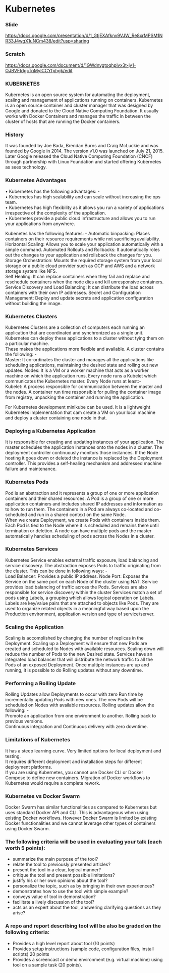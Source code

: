 ﻿# Kubernetes

### Slide

https://docs.google.com/presentation/d/1_GtjEXAfknv9VJW_Re8xrMPSM1NR33J4wgX1uNCm438/edit?usp=sharing

### Scratch

https://docs.google.com/document/d/1GWdnvgtoqhpivx3t-jv1-OJBVFtdgcTqMylCCYfphgk/edit

### KUBERNETES

Kubernetes is an open source system for automating the deployment, scaling and management of applications running on containers. 
Kubernetes is an open source container and cluster manager that was designed by Google and donated to the Cloud Native Computing Foundation.  It usually works with Docker Containers and manages the traffic in between the cluster of hosts that are running the Docker containers. 

### History 
It was founded by Joe Bada, Brendan Burns and Craig McLuckie and was founded by Google in 2014. 
The version v1.0 was launched on July 21, 2015. Later Google released the Cloud Native Computing Foundation (CNCF) through partnership with Linux Foundation and started offering Kubernetes as sees technology.  

### Kubernetes Advantages 
•	Kubernetes has the following advantages: -  
•	Kubernetes has high scalability and can scale without increasing the ops team.  
•	Kubernetes has high flexibility as it allows you run a variety of applications irrespective of the complexity of the application.  
•	Kubernetes provide a public cloud infrastructure and allows you to run your applications from anywhere. 

Kubenetes has the following features: - 
Automatic binpacking: Places containers on their resource requirements while not sacrificing availability.  
Horizontal Scaling: Allows you to scale your application automatically with a simple command. 
Automated Rollouts and Rollbacks: It automatically roles out the changes to your application and rollsback the changes for you.  
Storage Orchestration: Mounts the required storage system from your local storage or a public cloud provider such as GCP and AWS and a network storage system like NFS.  
Self Healing: It can replace containers when they fail and replace and reschedule containers when the node dies and kill unresponsive containers.  
Service Discovery and Load Balancing: It can distribute the load across containers with their own IP addresses. 
Secret and Configuration Management: Deploy and update secrets and application configuration without building the image.  

### Kubernetes Clusters
Kubernetes Clusters are a collection of computers each running an application that are coordinated and synchronized as a single unit. Kubernetes can deploy these applications to a cluster without tying them on a particular machine.  
These makes the applications more flexible and available. A cluster contains the following: -  
Master: It co-ordinates the cluster and manages all the applications like scheduling applications, maintaining the desired state and rolling out new updates. 
Nodes: It is a VM or a worker machine that acts as a worker machine on which the application runs. Every node runs a Kubelet which communicates the Kubernetes master. Every Node runs at least:-  
Kubelet: A process responsible for communication between the master and the nodes. 
A container run time responsible for pulling the container image from registry, unpacking the container and running the application.  

For Kubernetes development minikube can be used. It is a lightweight Kubernetes implementation that cam create a VM on your local machine and deploy a cluster containing one node in that. 

### Deploying a Kubernetes Application 
It is responsible for creating and updating instances of your application. The master schedules the application instances onto the nodes in a cluster. 
The deployment controller continuously monitors those instances. If the Node hosting it goes down or deleted the instance is replaced by the Deployment controller. This provides a self-healing mechanism and addressed machine failure and maintenance.  

### Kubernetes Pods
Pod is an abstraction and it represents a group of one or more application containers and their shared resources. A Pod is a group of one or more application containers and includes shared IP addresses and information as to how to run them. The containers in a Pod are always co-located and co-scheduled and run in a shared context on the same Node.  
When we create Deployment, we create Pods with containers inside them. Each Pod is tied to the Node where it is scheduled and remains there until termination or deletion. 
A node can have multiple pods and the master automatically handles scheduling of pods across the Nodes in a cluster. 

### Kubernetes Services
Kubernetes Service enables external traffic exposure, load balancing and service discovery. The abstraction exposes Pods to traffic originating from the cluster. This can be done in following ways: -  
Load Balancer: 	Provides a public IP address. 
Node Port: Exposes the Service on the same port on each Node of the cluster using NAT. 
Service provides load balancing of traffic across the Pods. Services are also responsible for service discovery within the cluster 
Services match a set of pods using Labels, a grouping which allows logical operation on Labels. Labels are key/value pairs that are attached to objects like Pods. They are used to organize related objects in a meaningful way based upon the Production environment, application version and type of service/server.  

### Scaling the Application
Scaling is accomplished by changing the number of replicas in the Deployment. Scaling up a Deployment will ensure that new Pods are created and scheduled to Nodes with available resources. Scaling down will reduce the number of Pods to the new Desired state. Services have an integrated load balancer that will distribute the network traffic to all the Pods of an exposed Deployment. Once multiple instances are up and running, it is possible to do Rolling updates without any downtime.  

### Performing a Rolling Update
Rolling Updates allow Deployments to occur with zero Run time by incrementally updating Pods with new ones. The new Pods will be scheduled on Nodes with available resources. Rolling updates allow the following: -  
Promote an application from one environment to another. 
Rolling back to previous versions.  
Continuous integration and Continuous delivery with zero downtime.  

### Limitations of Kubernetes
It has a steep learning curve. 
Very limited options for local deployment and testing.  
It requires different deployment and installation steps for different deployment platforms.  
If you are using Kubernetes, you cannot use Docker CLI or Docker Compose to define new containers. 
Migration of Docker workflows to Kubernetes would require a complete rework.  

### Kubernetes vs Docker Swarm
Docker Swarm has similar functionalities as compared to Kubernetes but uses standard Docker API and CLI. This is advantageous when using existing Docker workflows.  However Docker Swarm is limited by existing Docker functionalities and we cannot leverage other types of containers using Docker Swarm.  

### The following criteria will be used in evaluating your talk (each worth 5 points):

* summarize the main purpose of the tool?
* relate the tool to previously presented articles?
* present the tool in a clear, logical manner?
* critique the tool and present possible limitations?
* justify his or her own opinions about the tool?
* personalize the topic, such as by bringing in their own experiences?
* demonstrates how to use the tool with simple example?
* conveys value of tool in demonstration?
* facilitate a lively discussion of the tool?
* acts as an expert about the tool, answering clarifying questions as they arise?

### A repo and report describing tool will be also be graded on the following criteria:

* Provides a high level report about tool (10 points)
* Provides setup instructions (sample code, configuration files, install scripts) 20 points
* Provides a screencast or demo environment (e.g. virtual machine) using tool on a sample task (20 points).
